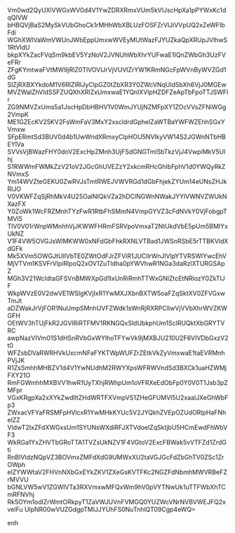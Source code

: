 Vm0wd2QyUXlVWGxWV0d4V1YwZDRXRmxVUm5kVlJscHpXa1pPYWxKc1dqQlVW
bHBQVjBaS2MySkVUbGhoCk1rMHhWbXBLUzFOSFZrVlJiVVpUQ2xZeWFIbFdi
WGhXWlVaWmVWUnJWbEppUmxwWVEyMUtWazFJYUZkaQpXRUpJVlhwS1RtVldU
bkpXYkZacFVqSm9kbEV5YzNoV2JVNUhWbXhrYUFwaE1IQnZWbGh3UzFVeFRr
ZFgKYmtwaFVtMW9jRlZ0TlVOVlJrVjVUVlZrYW1KRmNGcFpWVnByWVZGd1dG
SlZjRXBXYkdoM1V6RlZlRlJyClpGZ0tZbXR3Y0ZWcVNqUldSbXh6VjJ0MGEw
MVZWalZhVldSSFZUQXhXRlZxUmxwaE1YQnlXVlpHZDFZeApTbFpoTTJSWFlr
ZG9NMVZxUms5a1JscHpDbHBHV1V0WmJYUjNZMFpXY1ZOcVVsZFNiWGg2VmpK
ME1GZEcKV25KV2FsWmFaV3MxY2xscldrdGphelZaWTBaYWFWZEhhSGxYVmxw
SFpERmtSd3BUV0d4b1UwWndXRmxyClpHOU5NVlkyVW14S2JGWnNTbHBEYlVa
SVVsVjBWazFHY0doV2ExcHpZMnh3UjFSdGNGTmlSbTkzVjJ4VwpiMkV5Ulhj
S1RWWmFWMkZzV21oV2JGcGhUVEZzY2xkcmRHcGhlbFphV1d0YWQyRkZNVmxS
Ym14WVZteGEKU0ZwRVJsTmtRWEJVWVRGd1dGbFhjekZYUm14eUNsZHJkRlJO
V0VKWFZqSjRhMkV4U25OalNIQkVZa2hDClNGWnNWakJYYlVWNVZWUkNXazFX
Y0ZoWk1WcFRZMnhTYzFwR1RtbFhSMmN4VmpGYVZ3cFdNVkY0VjFobgpTMVl5
TlV0V01rWnpWMnhhVjJKWWFHRmFSRVpoVmxaT2NtUkdVbE5pUm5BMlYxUkNZ
V1F4VW5OVGJsWlMKWW0xNFdGbFhkRXNLVTBad1JWSnRSbE5rTTBKVldXdGFk
Mk5XVm5OWGJtUllVbTE0ZWtOdFJrZFViR1JUCllrWnJlVlpYTVRSWlYwcEhV
MjVTVm1KSVFrVlpiRlpoQ2xOV1ZuTldha0pYWVhwR1NGa3daRzlXTURGSApZ
MGh3V21WcldtaGFSVnBMWXpGd1IxUnRiRmhTTWxGNlZtcEtNRlozY0ZkTlJF
WkpWVzE0V2dwVE1WSlgKVjIxR1YwMXJXbnBXTW5oaFZqSktXV0ZFVGxwTmJt
aDZWakJrVjFOR1NuUmpSMnhUVFZWdk1sWnRjRXRPClIwVjVVbXhrWVZKWGFH
OEtWV3hTUjFkR2JGVlRiRTFMV1RKNGQxSldUbkphUm1SclRUQktXbGRYTVRC
awpNazVIVm01S1dHSnRVbGxWYlhoTFYwVk9jMXBJU210U2F6VlVDbGxzV2t0
WFZsbDVaRWRHVkUxcmNFaFYKTWpWUFZrZEtkVkZyVmxwaE1taEVRMnhPVjJK
R1ZsSmhhMHBZV1d4V1YwNUdhM2RWYXpsWFRWVndSd3BXCk1uaHZWMjFXY21O
RmFGWmhhMXBVV1hwR1UyTXhjRWhpUm1oVFRXeEdObFp0Y0V0T1Jsb3pZMFpr
VGxKRgpXa2xXYkZwdlltZHdWRTFXVmpVS1ZHeGFUMVl5U2xaalJXeGhWbFp3
ZWxacVFYaFRSMFpHVlcxR1YwMHkKYUc5V2JYQkhZVEpOZUdORlpHaFNhelZZ
VldwT2IxZFdXWGxsUm1SYUNsWXdiRFJXTVdoelZqSktjbU5HCmEwdFhWbVF3
WkRGa1YxZHVTbGRoTTA1TVZsUkNZV1F4VGtoV2ExcFBWak5vVTFZd1ZrdGti
RnBIVldzNQpVZ3BOVmxZMFdXdG9UMWxXU2taVGJGcFdZbGhTV0ZSc1ZrOWph
elZYWWtaV2FHVnNXbGxEYkZKV1ZXeGsKVTFKc2NGZFdNbmhMWVRBeFZrMVVU
bGNLVW5wV1ZGWlVTa3RXVmxwMFQxWm9hV0pVYTNwUk1uTTFWbXhTCmRFNVhj
Rk5OYm1odlZrWmtORkpyT1ZaVWJUVnFVMGQ0YUZWcVNrNVBVWEJFQ2xvelFu
UlpNR00wVUZGdgpTMlJJYUhFS0NuTnhlQT09Cgp4eWQ=

enh